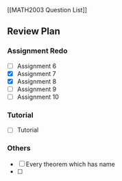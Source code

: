 [[MATH2003 Question List]]

## Review Plan

### Assignment Redo

- [ ] Assignment 6
- [x] Assignment 7
- [x] Assignment 8
- [ ] Assignment 9
- [ ] Assignment 10

### Tutorial

- [ ] Tutorial

### Others

- [ ] Every theorem which has name
- [ ] 

